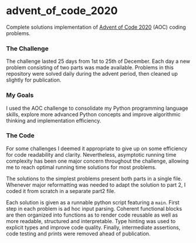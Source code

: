 # advent_of_code_2020
Complete solutions implementation of [Advent of Code 2020](https://adventofcode.com/) (AOC) coding problems.

### The Challenge
The challenge lasted 25 days from 1st to 25th of December. Each day a new problem consisting of two parts was made available.
Problems in this repository were solved daily during the advent period, then cleaned up slightly for publication.

### My Goals
I used the AOC challenge to consolidate my Python programming language skills, explore more advanced Python concepts and improve algorithmic thinking and implementation efficiency.

### The Code
For some challenges I deemed it appropriate to give up on some efficiency for code readability and clarity. Nevertheless, asymptotic running time complexity has been one major concern throughout the challenge, allowing me to reach optimal running time solutions for most problems.

The solutions to the simplest problems present both parts in a single file. Whenever major reformatting was needed to adapt the solution to part 2, I coded it from scratch in a separate part2 file.

Each solution is given as a runnable python script featuring a `main`. First step in each problem is ad hoc input parsing. Coherent functional blocks are then organized into functions as to render code reusable as well as more readable, structured and interpretable. Type hinting was used to explicit types and improve code quality. Finally, intermediate assertions, code testing and prints were removed ahead of publication.
